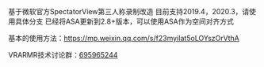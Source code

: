 基于微软官方SpectatorView第三人称录制改造
目前支持2019.4，2020.3，请使用具体分支
已经将ASA更新到2.8+版本，可以使用ASA作为空间对齐方式

基本的使用方法：https://mp.weixin.qq.com/s/f23myiIat5oLOYszOrVthA

VRARMR技术讨论群：[695965244](https://jq.qq.com/?_wv=1027&k=Ddv4WVNC)
